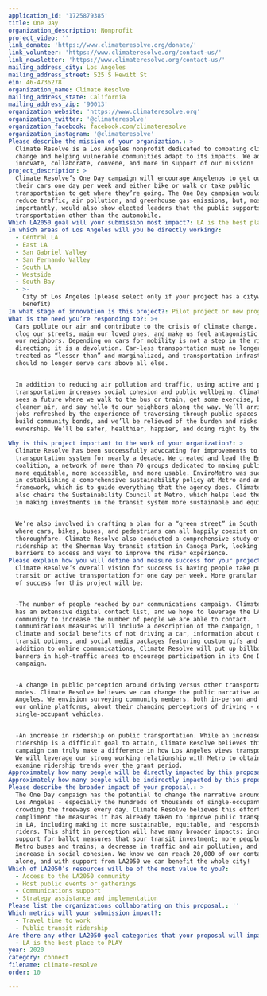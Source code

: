 ```yaml
---
application_id: '1725879385'
title: One Day
organization_description: Nonprofit
project_video: ''
link_donate: 'https://www.climateresolve.org/donate/'
link_volunteer: 'https://www.climateresolve.org/contact-us/'
link_newsletter: 'https://www.climateresolve.org/contact-us/'
mailing_address_city: Los Angeles
mailing_address_street: 525 S Hewitt St
ein: 46-4736278
organization_name: Climate Resolve
mailing_address_state: California
mailing_address_zip: '90013'
organization_website: 'https://www.climateresolve.org'
organization_twitter: '@climateresolve'
organization_facebook: facebook.com/climateresolve
organization_instagram: '@climateresolve'
Please describe the mission of your organization.: >
  Climate Resolve is a Los Angeles nonprofit dedicated to combating climate
  change and helping vulnerable communities adapt to its impacts. We advocate,
  innovate, collaborate, convene, and more in support of our mission! 
project_description: >
  Climate Resolve’s One Day campaign will encourage Angelenos to get out of
  their cars one day per week and either bike or walk or take public
  transportation to get where they’re going. The One Day campaign would not only
  reduce traffic, air pollution, and greenhouse gas emissions, but, most
  importantly, would also show elected leaders that the public supports modes of
  transportation other than the automobile. 
Which LA2050 goal will your submission most impact?: LA is the best place to CONNECT
In which areas of Los Angeles will you be directly working?:
  - Central LA
  - East LA
  - San Gabriel Valley
  - San Fernando Valley
  - South LA
  - Westside
  - South Bay
  - >-
    City of Los Angeles (please select only if your project has a citywide
    benefit)
In what stage of innovation is this project?: Pilot project or new program (testing or implementing a new idea)
What is the need you’re responding to?: >+
  Cars pollute our air and contribute to the crisis of climate change. Cars also
  clog our streets, maim our loved ones, and make us feel antagonistic toward
  our neighbors. Depending on cars for mobility is not a step in the right
  direction; it is a devolution. Car-less transportation must no longer be
  treated as “lesser than” and marginalized, and transportation infrastructure
  should no longer serve cars above all else. 


  In addition to reducing air pollution and traffic, using active and public
  transportation increases social cohesion and public wellbeing. Climate Resolve
  sees a future where we walk to the bus or train, get some exercise, breathe
  cleaner air, and say hello to our neighbors along the way. We’ll arrive at our
  jobs refreshed by the experience of traversing through public spaces that
  build community bonds, and we’ll be relieved of the burden and risks of car
  ownership. We’ll be safer, healthier, happier, and doing right by the planet.

Why is this project important to the work of your organization?: >
  Climate Resolve has been successfully advocating for improvements to LA’s
  transportation system for nearly a decade. We created and lead the EnviroMetro
  coalition, a network of more than 70 groups dedicated to making public transit
  more equitable, more accessible, and more usable. EnviroMetro was successful
  in establishing a comprehensive sustainability policy at Metro and an equity
  framework, which is to guide everything that the agency does. Climate Resolve
  also chairs the Sustainability Council at Metro, which helps lead the agency
  in making investments in the transit system more sustainable and equitable. 


  We’re also involved in crafting a plan for a “green street” in South El Monte,
  where cars, bikes, buses, and pedestrians can all happily coexist on a shaded
  thoroughfare. Climate Resolve also conducted a comprehensive study of
  ridership at the Sherman Way transit station in Canoga Park, looking at
  barriers to access and ways to improve the rider experience. 
Please explain how you will define and measure success for your project.: >
  Climate Resolve’s overall vision for success is having people take public
  transit or active transportation for one day per week. More granular measures
  of success for this project will be:


  -The number of people reached by our communications campaign. Climate Resolve
  has an extensive digital contact list, and we hope to leverage the LA2050
  community to increase the number of people we are able to contact.
  Communications measures will include a description of the campaign, the
  climate and social benefits of not driving a car, information about different
  transit options, and social media packages featuring custom gifs and memes. In
  addition to online communications, Climate Resolve will put up billboards and
  banners in high-traffic areas to encourage participation in its One Day
  campaign.


  -A change in public perception around driving versus other transportation
  modes. Climate Resolve believes we can change the public narrative around Los
  Angeles. We envision surveying community members, both in-person and through
  our online platforms, about their changing perceptions of driving - especially
  single-occupant vehicles.


  -An increase in ridership on public transportation. While an increase in
  ridership is a difficult goal to attain, Climate Resolve believes this
  campaign can truly make a difference in how Los Angeles views transportation.
  We will leverage our strong working relationship with Metro to obtain and
  examine ridership trends over the grant period. 
Approximately how many people will be directly impacted by this proposal?: '20000'
Approximately how many people will be indirectly impacted by this proposal?: '4000000'
Please describe the broader impact of your proposal.: >
  The One Day campaign has the potential to change the narrative around cars in
  Los Angeles - especially the hundreds of thousands of single-occupant vehicles
  crowding the freeways every day. Climate Resolve believes this effort can
  compliment the measures it has already taken to improve public transportation
  in LA, including making it more sustainable, equitable, and responsive to
  riders. This shift in perception will have many broader impacts: increased
  support for ballot measures that spur transit investment; more people riding
  Metro buses and trains; a decrease in traffic and air pollution; and an
  increase in social cohesion. We know we can reach 20,000 of our contacts
  alone, and with support from LA2050 we can benefit the whole city! 
Which of LA2050’s resources will be of the most value to you?:
  - Access to the LA2050 community
  - Host public events or gatherings
  - Communications support
  - Strategy assistance and implementation
Please list the organizations collaborating on this proposal.: ''
Which metrics will your submission impact?:
  - Travel time to work
  - Public transit ridership
Are there any other LA2050 goal categories that your proposal will impact?:
  - LA is the best place to PLAY
year: 2020
category: connect
filename: climate-resolve
order: 10

---
```

